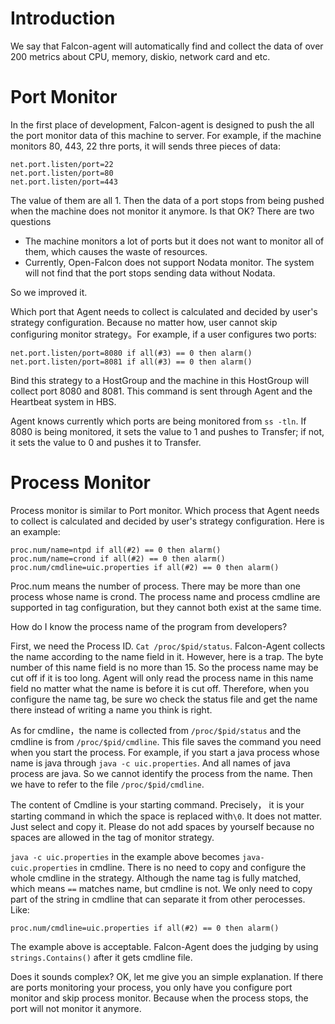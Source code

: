 <!-- toc -->

# Introduction

We say that Falcon-agent will automatically find and collect the data of over 200 metrics about CPU, memory, diskio, network card and etc.

# Port Monitor

In the first place of development, Falcon-agent is designed to push the all the port monitor data of this machine to server. For example, if the machine monitors 80, 443, 22 thre ports, it will sends three pieces of data:

```
net.port.listen/port=22
net.port.listen/port=80
net.port.listen/port=443
```

The value of them are all 1. Then the data of a port stops from being pushed when the machine does not monitor it anymore. Is that OK? There are two questions

- The machine monitors a lot of ports but it does not want to monitor all of them, which causes the waste of resources.
- Currently, Open-Falcon does not support Nodata monitor. The system will not find that the port stops sending data without Nodata.

So we improved it.

Which port that Agent needs to collect is calculated and decided by user's strategy configuration. Because no matter how, user cannot skip configuring monitor strategy。For example, if a user configures two ports:

```
net.port.listen/port=8080 if all(#3) == 0 then alarm()
net.port.listen/port=8081 if all(#3) == 0 then alarm()
```

Bind this strategy to a HostGroup and the machine in this HostGroup will collect port 8080 and 8081. This command is sent through Agent and the Heartbeat system in HBS.

Agent knows currently which ports are being monitored from `ss -tln`. If 8080 is being monitored, it sets the value to 1 and pushes to Transfer; if not, it sets the value to 0 and pushes it to Transfer.

# Process Monitor

Process monitor is similar to Port monitor. Which process that Agent needs to collect is calculated and decided by user's strategy configuration. Here is an example:

```
proc.num/name=ntpd if all(#2) == 0 then alarm()
proc.num/name=crond if all(#2) == 0 then alarm()
proc.num/cmdline=uic.properties if all(#2) == 0 then alarm()
```

Proc.num means the number of process. There may be more than one process whose name is crond. The process name and process cmdline are supported in tag configuration, but they cannot both exist at the same time.

How do I know the process name of the program from developers?

First, we need the Process ID. `Cat /proc/$pid/status`. Falcon-Agent collects the name according to the name field in it. However, here is a trap. The byte number of this name field is no more than 15. So the process name may be cut off if it is too long. Agent will only read the process name in this name field no matter what the name is before it is cut off. Therefore, when you configure the name tag, be sure wo check the status file and get the name there instead of writing a name you think is right.

As for cmdline，the name is collected from `/proc/$pid/status` and the cmdline is from `/proc/$pid/cmdline`. This file saves the command you need when you start the process. For example, if you start a java process whose name is java through `java -c uic.properties`. And all names of java process are java. So we cannot identify the process from the name. Then we have to refer to the file `/proc/$pid/cmdline`.

The content of Cmdline is your starting command. Precisely， it is your starting command in which the space is replaced with`\0`. It does not matter. Just select and copy it. Please do not add spaces by yourself because no spaces are allowed in the tag of monitor strategy.

`java -c uic.properties` in the example above becomes `java-cuic.properties` in cmdline. There is no need to copy and configure the whole cmdline in the strategy. Although the name tag is fully matched, which means `==` matches name, but cmdline is not. We only need to copy part of the string in cmdline that can separate it from other perocesses. Like:

```
proc.num/cmdline=uic.properties if all(#2) == 0 then alarm()
```

The example above is acceptable. Falcon-Agent does the judging by using `strings.Contains()` after it gets cmdline file.

Does it sounds complex? OK, let me give you an simple explanation. If there are ports monitoring your process, you only have you configure port monitor and skip process monitor. Because when the process stops, the port will not monitor it anymore.


